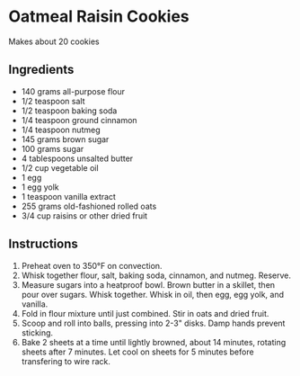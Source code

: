 # Oatmeal Raisin Cookies

Makes about 20 cookies

## Ingredients

- 140 grams all-purpose flour
- 1/2 teaspoon salt
- 1/2 teaspoon baking soda
- 1/4 teaspoon ground cinnamon
- 1/4 teaspoon nutmeg
- 145 grams brown sugar
- 100 grams sugar
- 4 tablespoons unsalted butter
- 1/2 cup vegetable oil
- 1 egg
- 1 egg yolk
- 1 teaspoon vanilla extract
- 255 grams old-fashioned rolled oats
- 3/4 cup raisins or other dried fruit

## Instructions

1. Preheat oven to 350°F on convection.
2. Whisk together flour, salt, baking soda, cinnamon, and nutmeg. Reserve.
3. Measure sugars into a heatproof bowl. Brown butter in a skillet, then pour over sugars. Whisk together. Whisk in oil, then egg, egg yolk, and vanilla.
4. Fold in flour mixture until just combined. Stir in oats and dried fruit.
5. Scoop and roll into balls, pressing into 2-3" disks. Damp hands prevent sticking.
6. Bake 2 sheets at a time until lightly browned, about 14 minutes, rotating sheets after 7 minutes. Let cool on sheets for 5 minutes before transfering to wire rack.
